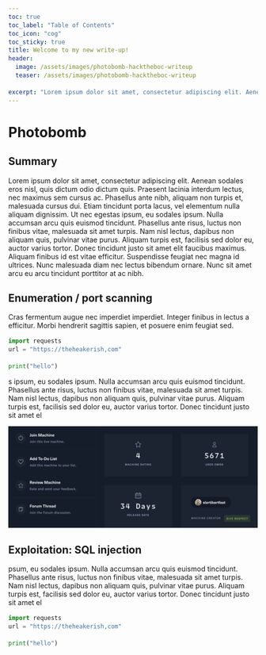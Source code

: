 ```yaml
---
toc: true
toc_label: "Table of Contents"
toc_icon: "cog"
toc_sticky: true
title: Welcome to my new write-up!
header:
  image: /assets/images/photobomb-hacktheboc-writeup
  teaser: /assets/images/photobomb-hacktheboc-writeup

excerpt: "Lorem ipsum dolor sit amet, consectetur adipiscing elit. Aenean sodales eros nisl, quis dictum odio dictum quis. Praesent lacinia interdum lectus, nec maximus sem cursus ac."
---
```


# Photobomb

## Summary

Lorem ipsum dolor sit amet, consectetur adipiscing elit. Aenean sodales eros nisl, quis dictum odio dictum quis. Praesent lacinia interdum lectus, nec maximus sem cursus ac. Phasellus ante nibh, aliquam non turpis et, malesuada cursus dui. Etiam tincidunt porta lacus, vel elementum nulla aliquam dignissim. Ut nec egestas ipsum, eu sodales ipsum. Nulla accumsan arcu quis euismod tincidunt. Phasellus ante risus, luctus non finibus vitae, malesuada sit amet turpis. Nam nisl lectus, dapibus non aliquam quis, pulvinar vitae purus. Aliquam turpis est, facilisis sed dolor eu, auctor varius tortor. Donec tincidunt justo sit amet elit faucibus maximus. Aliquam finibus id est vitae efficitur. Suspendisse feugiat nec magna id ultrices. Nunc malesuada diam nec lectus bibendum ornare. Nunc sit amet arcu eu arcu tincidunt porttitor at ac nibh.

## Enumeration / port scanning

Cras fermentum augue nec imperdiet imperdiet. Integer finibus in lectus a efficitur. Morbi hendrerit sagittis sapien, et posuere enim feugiat sed.

```python
import requests
url = "https://theheakerish,com"

print("hello")
```

s ipsum, eu sodales ipsum. Nulla accumsan arcu quis euismod tincidunt. Phasellus ante risus, luctus non finibus vitae, malesuada sit amet turpis. Nam nisl lectus, dapibus non aliquam quis, pulvinar vitae purus. Aliquam turpis est, facilisis sed dolor eu, auctor varius tortor. Donec tincidunt justo sit amet el

![Untitled](/assets/images/photobomb-hacktheboc-writeup/Untitled.png)

## Exploitation: SQL injection

psum, eu sodales ipsum. Nulla accumsan arcu quis euismod tincidunt. Phasellus ante risus, luctus non finibus vitae, malesuada sit amet turpis. Nam nisl lectus, dapibus non aliquam quis, pulvinar vitae purus. Aliquam turpis est, facilisis sed dolor eu, auctor varius tortor. Donec tincidunt justo sit amet el

```python
import requests
url = "https://theheakerish,com"

print("hello")
```
